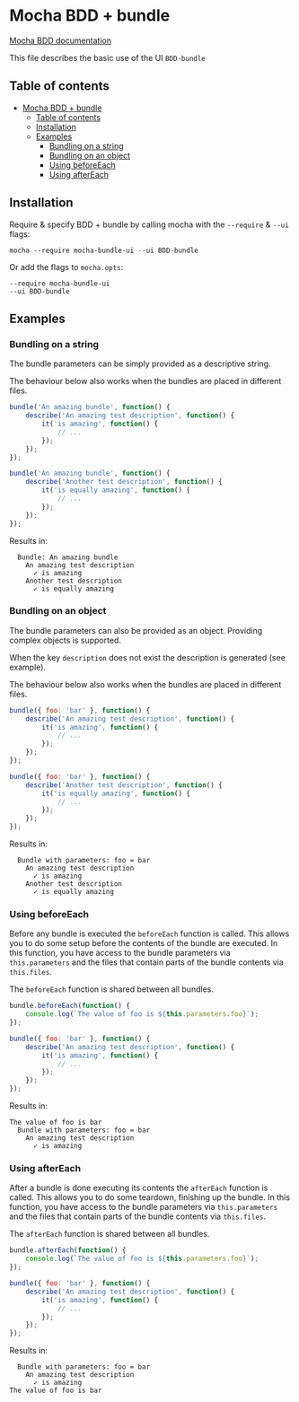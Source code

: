 # Mocha BDD + bundle

[Mocha BDD documentation](https://mochajs.org/#bdd)

This file describes the basic use of the UI `BDD-bundle`

## Table of contents

- [Mocha BDD + bundle](#mocha-bdd--bundle)
  - [Table of contents](#table-of-contents)
  - [Installation](#installation)
  - [Examples](#examples)
    - [Bundling on a string](#bundling-on-a-string)
    - [Bundling on an object](#bundling-on-an-object)
    - [Using beforeEach](#using-beforeeach)
    - [Using afterEach](#using-aftereach)

## Installation

Require & specify BDD + bundle by calling mocha with the `--require` & `--ui` flags:

```shell
mocha --require mocha-bundle-ui --ui BDD-bundle
```

Or add the flags to `mocha.opts`:

```shell
--require mocha-bundle-ui
--ui BDD-bundle
```

## Examples

### Bundling on a string

The bundle parameters can be simply provided as a descriptive string.

The behaviour below also works when the bundles are placed in different files.

```javascript
bundle('An amazing bundle', function() {
    describe('An amazing test description', function() {
        it('is amazing', function() {
            // ...
        });
    });
});

bundle('An amazing bundle', function() {
    describe('Another test description', function() {
        it('is equally amazing', function() {
            // ...
        });
    });
});
```

Results in:

```
  Bundle: An amazing bundle
    An amazing test description
      ✓ is amazing
    Another test description
      ✓ is equally amazing
```

### Bundling on an object

The bundle parameters can also be provided as an object. Providing complex objects is supported.

When the key `description` does not exist the description is generated (see example).

The behaviour below also works when the bundles are placed in different files.

```javascript
bundle({ foo: 'bar' }, function() {
    describe('An amazing test description', function() {
        it('is amazing', function() {
            // ...
        });
    });
});

bundle({ foo: 'bar' }, function() {
    describe('Another test description', function() {
        it('is equally amazing', function() {
            // ...
        });
    });
});
```

Results in:

```
  Bundle with parameters: foo = bar
    An amazing test description
      ✓ is amazing
    Another test description
      ✓ is equally amazing
```

### Using beforeEach

Before any bundle is executed the `beforeEach` function is called. This allows you to do some setup before the contents of the bundle are executed. In this function, you have access to the bundle parameters via `this.parameters` and the files that contain parts of the bundle contents via `this.files`.

The `beforeEach` function is shared between all bundles.

```javascript
bundle.beforeEach(function() {
    console.log(`The value of foo is ${this.parameters.foo}`);
});

bundle({ foo: 'bar' }, function() {
    describe('An amazing test description', function() {
        it('is amazing', function() {
            // ...
        });
    });
});
```

Results in:

```
The value of foo is bar
  Bundle with parameters: foo = bar
    An amazing test description
      ✓ is amazing
```

### Using afterEach

After a bundle is done executing its contents the `afterEach` function is called. This allows you to do some teardown, finishing up the bundle. In this function, you have access to the bundle parameters via `this.parameters` and the files that contain parts of the bundle contents via `this.files`.

The `afterEach` function is shared between all bundles.

```javascript
bundle.afterEach(function() {
    console.log(`The value of foo is ${this.parameters.foo}`);
});

bundle({ foo: 'bar' }, function() {
    describe('An amazing test description', function() {
        it('is amazing', function() {
            // ...
        });
    });
});
```

Results in:

```
  Bundle with parameters: foo = bar
    An amazing test description
      ✓ is amazing
The value of foo is bar
```
